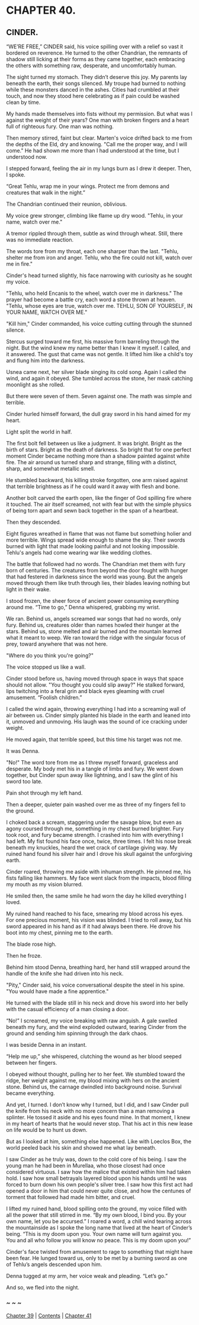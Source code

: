 # CHAPTER 40.

## CINDER.


“WE’RE FREE,” CINDER said, his voice spilling over with a relief so vast it bordered on reverence. He turned to the other Chandrian, the remnants of shadow still licking at their forms as they came together, each embracing the others with something raw, desperate, and uncomfortably human.  

The sight turned my stomach. They didn’t deserve this joy. My parents lay beneath the earth, their songs silenced. My troupe had burned to nothing while these monsters danced in the ashes. Cities had crumbled at their touch, and now they stood here celebrating as if pain could be washed clean by time.

My hands made themselves into fists without my permission. But what was I against the weight of their years? One man with broken fingers and a heart full of righteous fury. One man was nothing.

Then memory stirred, faint but clear. Marten's voice drifted back to me from the depths of the Eld, dry and knowing. "Call me the proper way, and I will come." He had shown me more than I had understood at the time, but I understood now.

I stepped forward, feeling the air in my lungs burn as I drew it deeper. Then, I spoke.  

“Great Tehlu, wrap me in your wings. Protect me from demons and creatures that walk in the night.”  

The Chandrian continued their reunion, oblivious.

My voice grew stronger, climbing like flame up dry wood. "Tehlu, in your name, watch over me."

A tremor rippled through them, subtle as wind through wheat. Still, there was no immediate reaction.

The words tore from my throat, each one sharper than the last. "Tehlu, shelter me from iron and anger. Tehlu, who the fire could not kill, watch over me in fire."

Cinder's head turned slightly, his face narrowing with curiosity as he sought my voice.

"Tehlu, who held Encanis to the wheel, watch over me in darkness." The prayer had become a battle cry, each word a stone thrown at heaven. "Tehlu, whose eyes are true, watch over me. TEHLU, SON OF YOURSELF, IN YOUR NAME, WATCH OVER ME."

"Kill him," Cinder commanded, his voice cutting cutting through the stunned silence.

Stercus surged toward me first, his massive form barreling through the night. But the wind knew my name better than I knew it myself. I called, and it answered. The gust that came was not gentle. It lifted him like a child's toy and flung him into the darkness.

Usnea came next, her silver blade singing its cold song. Again I called the wind, and again it obeyed. She tumbled across the stone, her mask catching moonlight as she rolled.

But there were seven of them. Seven against one. The math was simple and terrible.

Cinder hurled himself forward, the dull gray sword in his hand aimed for my heart.

Light split the world in half.

The first bolt fell between us like a judgment. It was bright. Bright as the birth of stars. Bright as the death of darkness. So bright that for one perfect moment Cinder became nothing more than a shadow painted against white fire. The air around us turned sharp and strange, filling with a distinct, sharp, and somewhat metallic smell.

He stumbled backward, his killing stroke forgotten, one arm raised against that terrible brightness as if he could ward it away with flesh and bone.

Another bolt carved the earth open, like the finger of God spilling fire where it touched. The air itself screamed, not with fear but with the simple physics of being torn apart and sewn back together in the span of a heartbeat.

Then they descended.

Eight figures wreathed in flame that was not flame but something holier and more terrible. Wings spread wide enough to shame the sky. Their swords burned with light that made looking painful and not looking impossible. Tehlu's angels had come wearing war like wedding clothes.

The battle that followed had no words. The Chandrian met them with fury born of centuries. The creatures from beyond the door fought with hunger that had festered in darkness since the world was young. But the angels moved through them like truth through lies, their blades leaving nothing but light in their wake.

I stood frozen, the sheer force of ancient power consuming everything around me. “Time to go,” Denna whispered, grabbing my wrist.

We ran. Behind us, angels screamed war songs that had no words, only fury. Behind us, creatures older than names howled their hunger at the stars. Behind us, stone melted and air burned and the mountain learned what it meant to weep. We ran toward the ridge with the singular focus of prey, toward anywhere that was not here.

"Where do you think you're going?"

The voice stopped us like a wall.

Cinder stood before us, having moved through space in ways that space should not allow. "You thought you could slip away?" He stalked forward, lips twitching into a feral grin and black eyes gleaming with cruel amusement. “Foolish children.”

I called the wind again, throwing everything I had into a screaming wall of air between us. Cinder simply planted his blade in the earth and leaned into it, unmoved and unmoving. His laugh was the sound of ice cracking under weight.

He moved again, that terrible speed, but this time his target was not me.

It was Denna.

"No!" The word tore from me as I threw myself forward, graceless and desperate. My body met his in a tangle of limbs and fury. We went down together, but Cinder spun away like lightning, and I saw the glint of his sword too late.

Pain shot through my left hand.

Then a deeper, quieter pain washed over me as three of my fingers fell to the ground.

I choked back a scream, staggering under the savage blow, but even as agony coursed through me, something in my chest burned brighter. Fury took root, and fury became strength. I crashed into him with everything I had left. My fist found his face once, twice, three times. I felt his nose break beneath my knuckles, heard the wet crack of cartilage giving way. My ruined hand found his silver hair and I drove his skull against the unforgiving earth.

Cinder roared, throwing me aside with inhuman strength. He pinned me, his fists falling like hammers. My face went slack from the impacts, blood filling my mouth as my vision blurred. 

He smiled then, the same smile he had worn the day he killed everything I loved.

My ruined hand reached to his face, smearing my blood across his eyes. For one precious moment, his vision was blinded. I tried to roll away, but his sword appeared in his hand as if it had always been there. He drove his boot into my chest, pinning me to the earth.

The blade rose high.

Then he froze.

Behind him stood Denna, breathing hard, her hand still wrapped around the handle of the knife she had driven into his neck.

"Pity," Cinder said, his voice conversational despite the steel in his spine. "You would have made a fine apprentice."

He turned with the blade still in his neck and drove his sword into her belly with the casual efficiency of a man closing a door.

“No!” I screamed, my voice breaking with raw anguish. A gale swelled beneath my fury, and the wind exploded outward, tearing Cinder from the ground and sending him spinning through the dark chaos.  

I was beside Denna in an instant.  

“Help me up,” she whispered, clutching the wound as her blood seeped between her fingers.  

I obeyed without thought, pulling her to her feet. We stumbled toward the ridge, her weight against me, my blood mixing with hers on the ancient stone. Behind us, the carnage dwindled into background noise. Survival became everything.

And yet, I turned. I don’t know why I turned, but I did, and I saw Cinder pull the knife from his neck with no more concern than a man removing a splinter. He tossed it aside and his eyes found mine. In that moment, I knew in my heart of hearts that he would never stop. That his act in this new lease on life would be to hunt us down.

But as I looked at him, something else happened. Like with Loeclos Box, the world peeled back his skin and showed me what lay beneath.

I saw Cinder as he truly was, down to the cold core of his being. I saw the young man he had been in Murellaa, who those closest had once considered virtuous. I saw how the malice that existed within him had taken hold. I saw how small betrayals layered blood upon his hands until he was forced to burn down his own people's silver tree. I saw how this first act had opened a door in him that could never quite close, and how the centunes of torment that followed had made him bitter, and cruel.

I lifted my ruined hand, blood spilling onto the ground, my voice filled with all the power that still stirred in me. “By my own blood, I bind you. By your own name, let you be accursed.” I roared a word, a chill wind tearing across the mountainside as I spoke the long name that lived at the heart of Cinder’s being. “This is my doom upon you. Your own name will turn against you. You and all who follow you will know no peace. This is my doom upon you!”

Cinder's face twisted from amusement to rage to something that might have been fear. He lunged toward us, only to be met by a burning sword as one of Tehlu’s angels descended upon him.

Denna tugged at my arm, her voice weak and pleading. “Let’s go.”

And so, we fled into the night.

### ~ ~ ~

[Chapter 39](CHAPTER_39.md) | [Contents](Contents.md) | [Chapter 41](CHAPTER_41.md)
